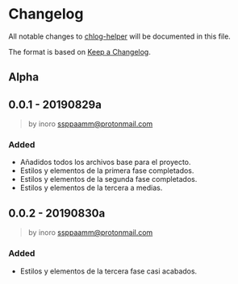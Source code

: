# Changelog
All notable changes to [chlog-helper](https://github.com/boot1110001/chlog-helper) will be documented in this file.

The format is based on [Keep a Changelog](https://keepachangelog.com/en/1.0.0/).

## Alpha

## 0.0.1 - 20190829a
> by inoro <ssppaamm@protonmail.com>
### Added
- Añadidos todos los archivos base para el proyecto.
- Estilos y elementos de la primera fase completados.
- Estilos y elementos de la segunda fase completados.
- Estilos y elementos de la tercera a medias.

## 0.0.2 - 20190830a
> by inoro <ssppaamm@protonmail.com>
### Added
- Estilos y elementos de la tercera fase casi acabados.
